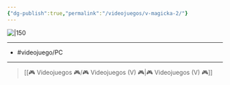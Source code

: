 ```yaml
---
{"dg-publish":true,"permalink":"/videojuegos/v-magicka-2/"}
---
```



![|150](https://images.igdb.com/igdb/image/upload/t_cover_big/co1qrv.jpg)

---

- #videojuego/PC 


---

> [[🎮 Videojuegos 🎮/🎮 Videojuegos (V) 🎮\|🎮 Videojuegos (V) 🎮]]